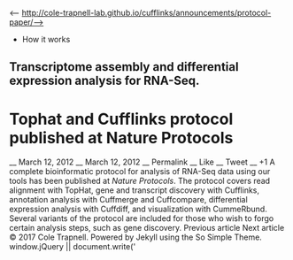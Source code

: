 <-- http://cole-trapnell-lab.github.io/cufflinks/announcements/protocol-paper/-->

* How it works
## Transcriptome assembly and differential expression analysis for RNA-Seq.
# Tophat and Cufflinks protocol published at Nature Protocols
__ March 12, 2012 __ March 12, 2012 __ Permalink __ Like __ Tweet __ +1
A complete bioinformatic protocol for analysis of RNA-Seq data using our tools has been published at _Nature Protocols_. The protocol covers read alignment with TopHat, gene and transcript discovery with Cufflinks, annotation analysis with Cuffmerge and Cuffcompare, differential expression analysis with Cuffdiff, and visualization with CummeRbund. Several variants of the protocol are included for those who wish to forgo certain analysis steps, such as gene discovery.
Previous article Next article
© 2017 Cole Trapnell. Powered by Jekyll using the So Simple Theme.
window.jQuery || document.write('<script src="http://cole-trapnell- lab.github.io/cufflinks/assets/js/vendor/jquery-1.9.1.min.js"><\/script>') var _gaq = _gaq || []; var pluginUrl = '//www.google- analytics.com/plugins/ga/inpage_linkid.js'; _gaq.push(['_require', 'inpage_linkid', pluginUrl]); _gaq.push(['_setAccount', 'UA-6101038-2']); _gaq.push(['_trackPageview']); (function() { var ga = document.createElement('script'); ga.type = 'text/javascript'; ga.async = true; ga.src = ('https:' == document.location.protocol ? 'https://ssl' : 'http://www') + '.google-analytics.com/ga.js'; var s = document.getElementsByTagName('script')[0]; s.parentNode.insertBefore(ga, s); })();